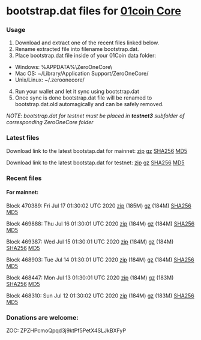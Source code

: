 # bootstrap.dat files for [01coin Core](https://01coin.io)

### Usage

1. Download and extract one of the recent files linked below.
2. Rename extracted file into filename bootstrap.dat.
3. Place bootstrap.dat file inside of your 01Coin data folder:
 - Windows: %APPDATA%\ZeroOneCore\
 - Mac OS: ~/Library/Application Support/ZeroOneCore/
 - Unix/Linux: ~/.zeroonecore/
4. Run your wallet and let it sync using bootstrap.dat
5. Once sync is done bootstrap.dat file will be renamed to bootstrap.dat.old automagically and can be safely removed.

_NOTE: bootstrap.dat for testnet must be placed in **testnet3** subfolder of corresponding ZeroOneCore folder_

### Latest files
Download link to the latest bootstap.dat for mainnet: [zip](https://files.01coin.io/mainnet/bootstrap.dat.zip) [gz](https://files.01coin.io/mainnet/bootstrap.dat.tar.gz) [SHA256](https://files.01coin.io/mainnet/sha256.txt) [MD5](https://files.01coin.io/mainnet/md5.txt)

Download link to the latest bootstap.dat for testnet: [zip](https://files.01coin.io/testnet/bootstrap.dat.zip) [gz](https://files.01coin.io/testnet/bootstrap.dat.tar.gz) [SHA256](https://files.01coin.io/testnet/sha256.txt) [MD5](https://files.01coin.io/testnet/md5.txt)

### Recent files

#### For mainnet:

Block 470389: Fri Jul 17 01:30:02 UTC 2020 [zip](https://files.01coin.io/mainnet/2020-07-17/bootstrap.dat.zip) (185M) [gz](https://files.01coin.io/mainnet/2020-07-17/bootstrap.dat.tar.gz) (184M) [SHA256](https://files.01coin.io/mainnet/2020-07-17/sha256.txt) [MD5](https://files.01coin.io/mainnet/2020-07-17/md5.txt)

Block 469888: Thu Jul 16 01:30:01 UTC 2020 [zip](https://files.01coin.io/mainnet/2020-07-16/bootstrap.dat.zip) (184M) [gz](https://files.01coin.io/mainnet/2020-07-16/bootstrap.dat.tar.gz) (184M) [SHA256](https://files.01coin.io/mainnet/2020-07-16/sha256.txt) [MD5](https://files.01coin.io/mainnet/2020-07-16/md5.txt)

Block 469387: Wed Jul 15 01:30:01 UTC 2020 [zip](https://files.01coin.io/mainnet/2020-07-15/bootstrap.dat.zip) (184M) [gz](https://files.01coin.io/mainnet/2020-07-15/bootstrap.dat.tar.gz) (184M) [SHA256](https://files.01coin.io/mainnet/2020-07-15/sha256.txt) [MD5](https://files.01coin.io/mainnet/2020-07-15/md5.txt)

Block 468903: Tue Jul 14 01:30:01 UTC 2020 [zip](https://files.01coin.io/mainnet/2020-07-14/bootstrap.dat.zip) (184M) [gz](https://files.01coin.io/mainnet/2020-07-14/bootstrap.dat.tar.gz) (184M) [SHA256](https://files.01coin.io/mainnet/2020-07-14/sha256.txt) [MD5](https://files.01coin.io/mainnet/2020-07-14/md5.txt)

Block 468447: Mon Jul 13 01:30:01 UTC 2020 [zip](https://files.01coin.io/mainnet/2020-07-13/bootstrap.dat.zip) (184M) [gz](https://files.01coin.io/mainnet/2020-07-13/bootstrap.dat.tar.gz) (183M) [SHA256](https://files.01coin.io/mainnet/2020-07-13/sha256.txt) [MD5](https://files.01coin.io/mainnet/2020-07-13/md5.txt)

Block 468310: Sun Jul 12 01:30:02 UTC 2020 [zip](https://files.01coin.io/mainnet/2020-07-12/bootstrap.dat.zip) (184M) [gz](https://files.01coin.io/mainnet/2020-07-12/bootstrap.dat.tar.gz) (183M) [SHA256](https://files.01coin.io/mainnet/2020-07-12/sha256.txt) [MD5](https://files.01coin.io/mainnet/2020-07-12/md5.txt)


### Donations are welcome:

ZOC: ZPZHPcmoQpqd3j9ktPf5PetX4SLJkBXFyP
